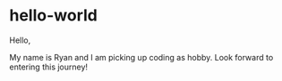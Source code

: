 # hello-world
Hello,

My name is Ryan and I am picking up coding as hobby. Look forward to entering this journey!
